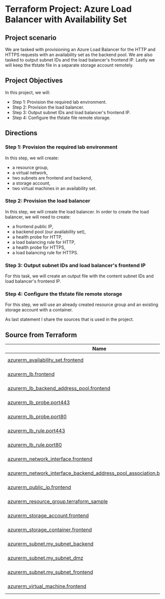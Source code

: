 # Terraform Project: Azure Load Balancer with Availability Set

## Project scenario

We are tasked with provisioning an Azure Load Balancer for the HTTP and HTTPS requests with an availability set as the backend pool. We are also tasked to output subnet IDs and the load balancer's frontend IP. Lastly we will keep the tfstate file in a separate storage account remotely.

## Project Objectives

In this project, we will:

+ Step 1: Provision the required lab environment.
+ Step 2: Provision the load balancer.
+ Step 3: Output subnet IDs and load balancer's frontend IP.
+ Step 4: Configure the tfstate file remote storage.

## Directions

### Step 1: Provision the required lab environment

In this step, we will create:

+ a resource group,
+ a virtual network,
+ two subnets are frontend and backend,
+ a storage account,
+ two virtual machines in an availability set.

### Step 2: Provision the load balancer

In this step, we will create the load balancer. In order to create the load balancer, we will need to create:

+ a frontend public IP,
+ a backend pool (our availability set),
+ a health probe for HTTP,
+ a load balancing rule for HTTP,
+ a health probe for HTTPS,
+ a load balancing rule for HTTPS.

### Step 3: Output subnet IDs and load balancer's frontend IP

For this task, we will create an output file with the content subnet IDs and load balancer's frontend IP.

### Step 4: Configure the tfstate file remote storage

For this step, we will use an already created resource group and an existing storage account with a container.


As last statement I share the sources that is used in the project.

## Source from Terraform 


| Name | Type |
|------|------|
| [azurerm_availability_set.frontend](https://registry.terraform.io/providers/hashicorp/azurerm/3.0.0/docs/resources/availability_set) | script resource |
| [azurerm_lb.frontend](https://registry.terraform.io/providers/hashicorp/azurerm/3.0.0/docs/resources/lb) | script resource |
| [azurerm_lb_backend_address_pool.frontend](https://registry.terraform.io/providers/hashicorp/azurerm/3.0.0/docs/resources/lb_backend_address_pool) | script resource |
| [azurerm_lb_probe.port443](https://registry.terraform.io/providers/hashicorp/azurerm/3.0.0/docs/resources/lb_probe) | script resource |
| [azurerm_lb_probe.port80](https://registry.terraform.io/providers/hashicorp/azurerm/3.0.0/docs/resources/lb_probe) | script resource |
| [azurerm_lb_rule.port443](https://registry.terraform.io/providers/hashicorp/azurerm/3.0.0/docs/resources/lb_rule) | script resource |
| [azurerm_lb_rule.port80](https://registry.terraform.io/providers/hashicorp/azurerm/3.0.0/docs/resources/lb_rule) | script resource |
| [azurerm_network_interface.frontend](https://registry.terraform.io/providers/hashicorp/azurerm/3.0.0/docs/resources/network_interface) | script resource |
| [azurerm_network_interface_backend_address_pool_association.ba_association](https://registry.terraform.io/providers/hashicorp/azurerm/3.0.0/docs/resources/network_interface_backend_address_pool_association) | script resource |
| [azurerm_public_ip.frontend](https://registry.terraform.io/providers/hashicorp/azurerm/3.0.0/docs/resources/public_ip) | script resource |
| [azurerm_resource_group.terraform_sample](https://registry.terraform.io/providers/hashicorp/azurerm/3.0.0/docs/resources/resource_group) | script resource |
| [azurerm_storage_account.frontend](https://registry.terraform.io/providers/hashicorp/azurerm/3.0.0/docs/resources/storage_account) | script resource |
| [azurerm_storage_container.frontend](https://registry.terraform.io/providers/hashicorp/azurerm/3.0.0/docs/resources/storage_container) | script resource |
| [azurerm_subnet.my_subnet_backend](https://registry.terraform.io/providers/hashicorp/azurerm/3.0.0/docs/resources/subnet) | script resource |
| [azurerm_subnet.my_subnet_dmz](https://registry.terraform.io/providers/hashicorp/azurerm/3.0.0/docs/resources/subnet) | script resource |
| [azurerm_subnet.my_subnet_frontend](https://registry.terraform.io/providers/hashicorp/azurerm/3.0.0/docs/resources/subnet) | script resource |
| [azurerm_virtual_machine.frontend](https://registry.terraform.io/providers/hashicorp/azurerm/3.0.0/docs/resources/virtual_machine) | script resource |
